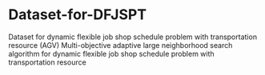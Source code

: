 # Dataset-for-DFJSPT
Dataset for dynamic flexible job shop schedule problem with transportation resource (AGV)
Multi-objective adaptive large neighborhood search algorithm for dynamic flexible job shop schedule problem with transportation resource

